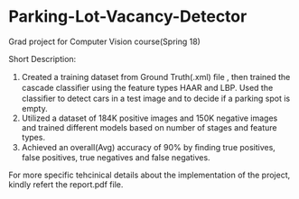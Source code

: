 # Parking-Lot-Vacancy-Detector
Grad project for Computer Vision course(Spring 18)

Short Description:

1. Created a training dataset from Ground Truth(.xml) ﬁle , then trained the cascade classiﬁer using the feature types HAAR and LBP. Used the classiﬁer to detect cars in a test image and to decide if a parking spot is empty. 
2. Utilized a dataset of 184K positive images and 150K negative images and trained different models based on number of stages and feature types. 
3. Achieved an overall(Avg) accuracy of 90% by ﬁnding true positives, false positives, true negatives and false negatives.                                                                                                                                                           

For more specific tehcinical details about the implementation of the project, kindly refert the report.pdf file.

